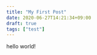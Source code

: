 ```yaml
---
title: "My First Post"
date: 2020-06-27T14:21:34+09:00
draft: true
tags: ["test"]
---
```

hello world!
